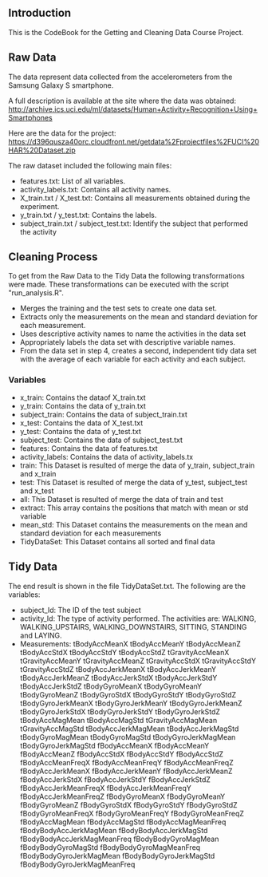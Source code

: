 ## Introduction
This is the CodeBook for the Getting and Cleaning Data Course Project.

## Raw Data
The data represent data collected from the accelerometers from the Samsung Galaxy S smartphone. 

A full description is available at the site where the data was obtained:
http://archive.ics.uci.edu/ml/datasets/Human+Activity+Recognition+Using+Smartphones

Here are the data for the project:
https://d396qusza40orc.cloudfront.net/getdata%2Fprojectfiles%2FUCI%20HAR%20Dataset.zip

The raw dataset included the following main files:

* features.txt: List of all variables.
* activity_labels.txt: Contains all activity names.
* X_train.txt / X_test.txt: Contains all measurements obtained during the experiment.
* y_train.txt / y_test.txt: Contains the labels.
* subject_train.txt / subject_test.txt: Identify the subject that performed the activity

## Cleaning Process
To get from the Raw Data to the Tidy Data the following transformations were made. 
These transformations can be executed with the script "run_analysis.R".
* Merges the training and the test sets to create one data set.
* Extracts only the measurements on the mean and standard deviation for each measurement.
* Uses descriptive activity names to name the activities in the data set
* Appropriately labels the data set with descriptive variable names.
* From the data set in step 4, creates a second, independent tidy data set with the average of each variable for each activity and each subject.

### Variables
* x_train: Contains the dataof X_train.txt
* y_train: Contains the data of y_train.txt
* subject_train: Contains the data of subject_train.txt
* x_test: Contains the data of X_test.txt
* y_test: Contains the data of y_test.txt
* subject_test: Contains the data of subject_test.txt
* features: Contains the data of features.txt
* activity_labels: Contains the data of activity_labels.tx
* train: This Dataset is resulted of merge the data of y_train, subject_train and x_train
* test: This Dataset is resulted of merge the data of y_test, subject_test and x_test
* all: This Dataset is resulted of merge the data of train and test
* extract: This array contains the positions that match with mean or std variable 
* mean_std: This Dataset contains the measurements on the mean and standard deviation for each measurements
* TidyDataSet: This Dataset contains all sorted and final data 

## Tidy Data
The end result is shown in the file TidyDataSet.txt. The following are the variables: 
* subject_Id: The ID of the test subject
* activity_Id: The type of activity performed. The activities are: WALKING, WALKING_UPSTAIRS, WALKING_DOWNSTAIRS, SITTING, STANDING and LAYING.
* Measurements: 
tBodyAccMeanX
tBodyAccMeanY
tBodyAccMeanZ
tBodyAccStdX
tBodyAccStdY
tBodyAccStdZ
tGravityAccMeanX
tGravityAccMeanY
tGravityAccMeanZ
tGravityAccStdX
tGravityAccStdY
tGravityAccStdZ
tBodyAccJerkMeanX
tBodyAccJerkMeanY
tBodyAccJerkMeanZ
tBodyAccJerkStdX
tBodyAccJerkStdY
tBodyAccJerkStdZ
tBodyGyroMeanX
tBodyGyroMeanY
tBodyGyroMeanZ
tBodyGyroStdX
tBodyGyroStdY
tBodyGyroStdZ
tBodyGyroJerkMeanX
tBodyGyroJerkMeanY
tBodyGyroJerkMeanZ
tBodyGyroJerkStdX
tBodyGyroJerkStdY
tBodyGyroJerkStdZ
tBodyAccMagMean
tBodyAccMagStd
tGravityAccMagMean
tGravityAccMagStd
tBodyAccJerkMagMean
tBodyAccJerkMagStd
tBodyGyroMagMean
tBodyGyroMagStd
tBodyGyroJerkMagMean
tBodyGyroJerkMagStd
fBodyAccMeanX
fBodyAccMeanY
fBodyAccMeanZ
fBodyAccStdX
fBodyAccStdY
fBodyAccStdZ
fBodyAccMeanFreqX
fBodyAccMeanFreqY
fBodyAccMeanFreqZ
fBodyAccJerkMeanX
fBodyAccJerkMeanY
fBodyAccJerkMeanZ
fBodyAccJerkStdX
fBodyAccJerkStdY
fBodyAccJerkStdZ
fBodyAccJerkMeanFreqX
fBodyAccJerkMeanFreqY
fBodyAccJerkMeanFreqZ
fBodyGyroMeanX
fBodyGyroMeanY
fBodyGyroMeanZ
fBodyGyroStdX
fBodyGyroStdY
fBodyGyroStdZ
fBodyGyroMeanFreqX
fBodyGyroMeanFreqY
fBodyGyroMeanFreqZ
fBodyAccMagMean
fBodyAccMagStd
fBodyAccMagMeanFreq
fBodyBodyAccJerkMagMean
fBodyBodyAccJerkMagStd
fBodyBodyAccJerkMagMeanFreq
fBodyBodyGyroMagMean
fBodyBodyGyroMagStd
fBodyBodyGyroMagMeanFreq
fBodyBodyGyroJerkMagMean
fBodyBodyGyroJerkMagStd
fBodyBodyGyroJerkMagMeanFreq
